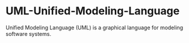 # UML-Unified-Modeling-Language
Unified Modeling Language (UML) is a graphical language for modeling software systems.
